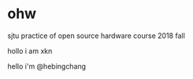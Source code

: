 # ohw
sjtu practice of open source hardware course 2018 fall

hollo i am xkn

hello i'm @hebingchang